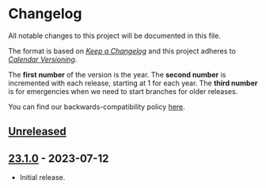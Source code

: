 # Changelog

All notable changes to this project will be documented in this file.

The format is based on [*Keep a Changelog*](https://keepachangelog.com/en/1.0.0/) and this project adheres to [*Calendar Versioning*](https://calver.org/).

The **first number** of the version is the year.
The **second number** is incremented with each release, starting at 1 for each year.
The **third number** is for emergencies when we need to start branches for older releases.

You can find our backwards-compatibility policy [here](https://github.com/hynek/svc-reg/blob/main/.github/SECURITY.md).

<!-- changelog follows -->


 ## [Unreleased](https://github.com/hynek/svc-reg/compare/23.1.0...HEAD)


## [23.1.0](https://github.com/hynek/svc-reg/tree/23.1.0) - 2023-07-12

- Initial release.
